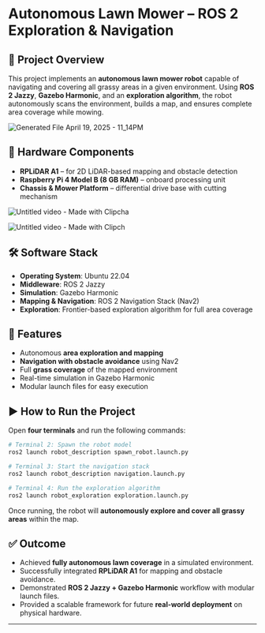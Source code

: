 
# Autonomous Lawn Mower – ROS 2 Exploration & Navigation

## 📌 Project Overview

This project implements an **autonomous lawn mower robot** capable of navigating and covering all grassy areas in a given environment.
Using **ROS 2 Jazzy**, **Gazebo Harmonic**, and an **exploration algorithm**, the robot autonomously scans the environment, builds a map, and ensures complete area coverage while mowing.

  
  ![Generated File April 19, 2025 - 11_14PM](https://github.com/user-attachments/assets/52dad1af-4ba5-4f41-aef0-0b3de3c1ffa9)


## 🔧 Hardware Components

* **RPLiDAR A1** – for 2D LiDAR-based mapping and obstacle detection
* **Raspberry Pi 4 Model B (8 GB RAM)** – onboard processing unit
* **Chassis & Mower Platform** – differential drive base with cutting mechanism
 

![Untitled video - Made with Clipcha](https://github.com/user-attachments/assets/ee1161d4-048d-4a52-9cf2-2378df0d2111)

![Untitled video - Made with Clipch](https://github.com/user-attachments/assets/89f9f742-4533-4bc9-a29f-160f5f98124e)


## 🛠️ Software Stack

* **Operating System**: Ubuntu 22.04
* **Middleware**: ROS 2 Jazzy
* **Simulation**: Gazebo Harmonic
* **Mapping & Navigation**: ROS 2 Navigation Stack (Nav2)
* **Exploration**: Frontier-based exploration algorithm for full area coverage

## 🚀 Features

* Autonomous **area exploration and mapping**
* **Navigation with obstacle avoidance** using Nav2
* Full **grass coverage** of the mapped environment
* Real-time simulation in Gazebo Harmonic
* Modular launch files for easy execution

## ▶️ How to Run the Project

Open **four terminals** and run the following commands:

```bash
# Terminal 2: Spawn the robot model
ros2 launch robot_description spawn_robot.launch.py

# Terminal 3: Start the navigation stack
ros2 launch robot_description navigation.launch.py

# Terminal 4: Run the exploration algorithm
ros2 launch robot_exploration exploration.launch.py
```

Once running, the robot will **autonomously explore and cover all grassy areas** within the map.

## ✅ Outcome

* Achieved **fully autonomous lawn coverage** in a simulated environment.
* Successfully integrated **RPLiDAR A1** for mapping and obstacle avoidance.
* Demonstrated **ROS 2 Jazzy + Gazebo Harmonic** workflow with modular launch files.
* Provided a scalable framework for future **real-world deployment** on physical hardware.

---
